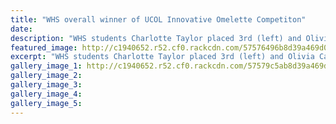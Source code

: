 ```yaml
---
title: "WHS overall winner of UCOL Innovative Omelette Competiton"
date: 
description: "WHS students Charlotte Taylor placed 3rd (left) and Olivia Caird placed 1st, receiving the overall winning school award from Phil Healy, director of Kai Catering at UCOL..."
featured_image: http://c1940652.r52.cf0.rackcdn.com/57576496b8d39a469d0026de/Omlette-comp-at-UCOL-June-2016.jpg
excerpt: "WHS students Charlotte Taylor placed 3rd (left) and Olivia Caird placed 1st, receiving the overall winning school award from Phil Healy, director of Kai Catering at UCOL."
gallery_image_1: http://c1940652.r52.cf0.rackcdn.com/57579c5ab8d39a469d002703/UCOL-omelette-competition-7.6.16-Chron.jpg
gallery_image_2: 
gallery_image_3: 
gallery_image_4: 
gallery_image_5: 
---
```

